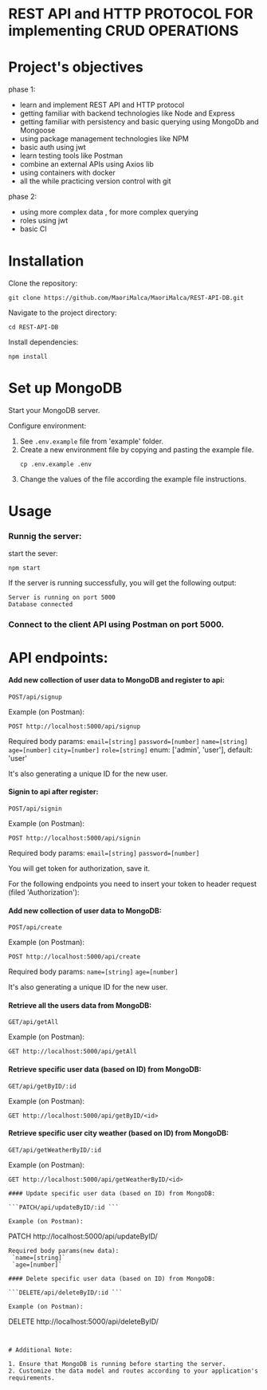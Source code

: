 # REST API and HTTP PROTOCOL FOR implementing CRUD OPERATIONS

# Project's objectives

phase 1:
- learn and implement REST API and HTTP protocol
- getting familiar with backend technologies like Node and Express
- getting familiar with persistency and basic querying using MongoDb and Mongoose
- using package management technologies like NPM 
- basic auth using jwt 
- learn testing tools like Postman 
- combine an external APIs using Axios lib
- using containers with docker 
- all the while practicing version control with git

phase 2:
- using more complex data , for more complex querying 
- roles using jwt
- basic CI 


# Installation

Clone the repository:
```
git clone https://github.com/MaoriMalca/MaoriMalca/REST-API-DB.git
```
Navigate to the project directory:
```
cd REST-API-DB
```
Install dependencies:
```
npm install
```

# Set up MongoDB

Start your MongoDB server.

Configure environment:

1.  See `.env.example` file from 'example' folder.
2.  Create a new environment file by copying and pasting the example file. 
    ```
    cp .env.example .env
    ```
3.  Change the values of the file according the example file instructions.


# Usage

### Runnig the server:

start the sever:
```
npm start
```
If the server is running successfully, you will get the following output:

```
Server is running on port 5000
Database connected
``````

### Connect to the client API using Postman on port 5000.


# API endpoints:

#### Add new collection of user data to MongoDB and register to api:

```POST/api/signup ```

Example (on Postman):	
```
POST http://localhost:5000/api/signup
```
Required body params: 
 `email=[string]`
 `password=[number]`
 `name=[string]`
 `age=[number]`
 `city=[number]`
 `role=[string]` enum: ['admin', 'user'], default: 'user'

It's also generating a unique ID for the new user.

#### Signin to api after register:

```POST/api/signin ```

Example (on Postman):
```
POST http://localhost:5000/api/signin
```
Required body params: 
 `email=[string]`
 `password=[number]`

You will get token for authorization, save it.


For the following endpoints you need to insert your token to header request (filed 'Authorization'):

#### Add new collection of user data to MongoDB:

```POST/api/create ```
		
Example (on Postman):	
```
POST http://localhost:5000/api/create
```
Required body params: 
 `name=[string]`
 `age=[number]`

It's also generating a unique ID for the new user.

#### Retrieve all the users data from MongoDB:

```GET/api/getAll ```
		
Example (on Postman):	
```
GET http://localhost:5000/api/getAll
```

#### Retrieve specific user data (based on ID) from MongoDB:

```GET/api/getByID/:id ```
		
Example (on Postman):	
```
GET http://localhost:5000/api/getByID/<id>
```
#### Retrieve specific user city weather (based on ID) from MongoDB:

```GET/api/getWeatherByID/:id ```
		
Example (on Postman):	
```
GET http://localhost:5000/api/getWeatherByID/<id>

#### Update specific user data (based on ID) from MongoDB:

```PATCH/api/updateByID/:id ```
		
Example (on Postman):	
```
PATCH http://localhost:5000/api/updateByID/<id>
```
Required body params(new data): 
 `name=[string]`
 `age=[number]`

#### Delete specific user data (based on ID) from MongoDB:

```DELETE/api/deleteByID/:id ```
		
Example (on Postman):	
```
DELETE http://localhost:5000/api/deleteByID/<id>
```


# Additional Note:

1. Ensure that MongoDB is running before starting the server.
2. Customize the data model and routes according to your application's requirements.


